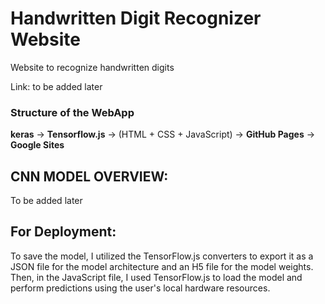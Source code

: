 
# Handwritten Digit Recognizer Website

Website to recognize handwritten digits

Link: to be added later

### Structure of the WebApp
**keras** -> **Tensorflow.js** -> (HTML + CSS + JavaScript) -> **GitHub Pages** -> **Google Sites**

## CNN MODEL OVERVIEW:
To be added later

## For Deployment:
To save the model, I utilized the TensorFlow.js converters to export it as a JSON file for the model architecture and an H5 file for the model weights. Then, in the JavaScript file, I used TensorFlow.js to load the model and perform predictions using the user's local hardware resources.